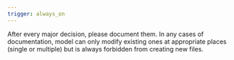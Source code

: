 ```yaml
---
trigger: always_on
---
```


After every major decision, please document them. In any cases of documentation, model can only modify existing ones at appropriate places (single or multiple) but is always forbidden from creating new files.